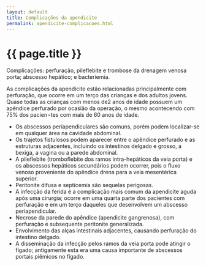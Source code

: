 ```yaml
---
layout: default
title: Complicações da apendicite
permalink: apendicite-complicacoes.html
---
```


# {{ page.title }}

Complicações: perfuração, pileflebite e trombose da drenagem venosa porta; abscesso hepático; e bacteriemia.

As complicações da apendicite estão relacionadas principalmente com perfuração, que ocorre em um terço das crianças e dos adultos jovens. Quase todas as crianças com menos de2 anos de idade possuem um apêndice perfurado por ocasião da operação, o mesmo acontecendo com 75% dos pacien¬tes com mais de 60 anos de idade.

* Os abscessos períapendiculares são comuns, porém podem localizar-se em qualquer área na cavidade abdominal.
* Os trajetos fistulosos podem aparecer entre o apêndice perfurado e as estruturas adjacentes, incluindo os intestinos delgado e grosso, a bexiga, a vagina ou a parede abdominal.
* A pileflebite (tromboflebite dos ramos intra-hepáticos da veia porta) e os abscessos hepáticos secundários podem ocorrer, pois o fluxo venoso proveniente do apêndice drena para a veia mesentérica superior.
* Peritonite difusa e septicemia são sequelas perigosas.
* A infecção da ferida é a complicação mais comum da apendicite aguda após uma cirurgia; ocorre em uma quarta parte dos pacientes com perfuração e em um terço daqueles que desenvolvem um abscesso periapendicular.
* Necrose da parede do apêndice (apendicite gangrenosa), com perfuração e subsequente peritonite generalizada.
* Envolvimento das alças intestinais adjacentes, causando perfuração do intestino delgado.
* A disseminação da infecção pelos ramos da veia porta pode atingir o fígado; antigamente esta era uma causa importante de abscessos portais piêmicos no fígado.
